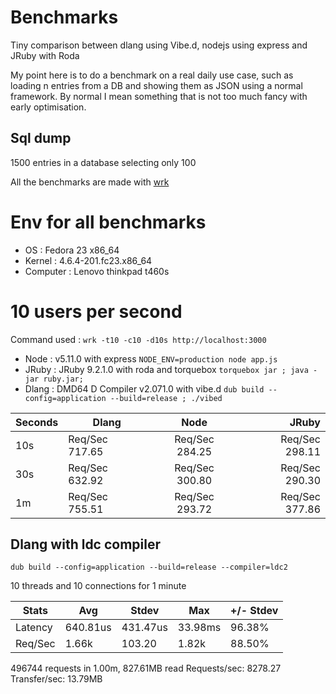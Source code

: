 # Benchmarks

Tiny comparison between dlang using Vibe.d, nodejs using express and JRuby with Roda

My point here is to do a benchmark on a real daily use case, such as loading n entries from a DB and showing them as JSON using a normal framework. By normal I mean something that is not too much fancy with early optimisation.

## Sql dump 

1500 entries in a database selecting only 100

All the benchmarks are made with [wrk](https://github.com/wg/wrk)

# Env for all benchmarks

- OS : Fedora 23 x86_64
- Kernel : 4.6.4-201.fc23.x86_64
- Computer : Lenovo thinkpad t460s


# 10 users per second

Command used : `wrk -t10 -c10 -d10s http://localhost:3000`

- Node : v5.11.0 with express `NODE_ENV=production node app.js`
- JRuby : JRuby 9.2.1.0 with roda and torquebox `torquebox jar ; java -jar ruby.jar;`
- Dlang : DMD64 D Compiler v2.071.0 with vibe.d `dub build --config=application --build=release ; ./vibed`

Seconds | Dlang         | Node            | JRuby          |
--------| ------------- |:---------------:|---------------:|
10s     | Req/Sec 717.65| Req/Sec 284.25  | Req/Sec 298.11 |
30s     | Req/Sec 632.92| Req/Sec 300.80  | Req/Sec 290.30 |
1m      | Req/Sec 755.51| Req/Sec 293.72  | Req/Sec 377.86 |


## Dlang with ldc compiler

`dub build --config=application --build=release --compiler=ldc2`

10 threads and 10 connections for 1 minute

Stats |  Avg    |  Stdev  | Max     | +/- Stdev
-----------|---------|---------|---------|----------
Latency    |  640.81us |431.47us  | 33.98ms | 96.38%
Req/Sec    |  1.66k  |103.20   | 1.82k    | 88.50%
    
  496744 requests in 1.00m, 827.61MB read
Requests/sec:   8278.27
Transfer/sec:     13.79MB
